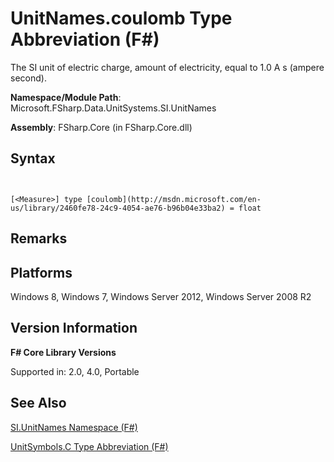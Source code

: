 # UnitNames.coulomb Type Abbreviation (F#)

The SI unit of electric charge, amount of electricity, equal to 1.0 A s (ampere second).

**Namespace/Module Path**: Microsoft.FSharp.Data.UnitSystems.SI.UnitNames

**Assembly**: FSharp.Core (in FSharp.Core.dll)


## Syntax


```


[<Measure>] type [coulomb](http://msdn.microsoft.com/en-us/library/2460fe78-24c9-4054-ae76-b96b04e33ba2) = float

```



## Remarks

## Platforms
Windows 8, Windows 7, Windows Server 2012, Windows Server 2008 R2


## Version Information
**F# Core Library Versions**

Supported in: 2.0, 4.0, Portable




## See Also
[SI.UnitNames Namespace &#40;F&#35;&#41;](SI.UnitNames+Namespace+%28FSharp%29.md)

[UnitSymbols.C Type Abbreviation &#40;F&#35;&#41;](UnitSymbols.C+Type+Abbreviation+%28FSharp%29.md)

